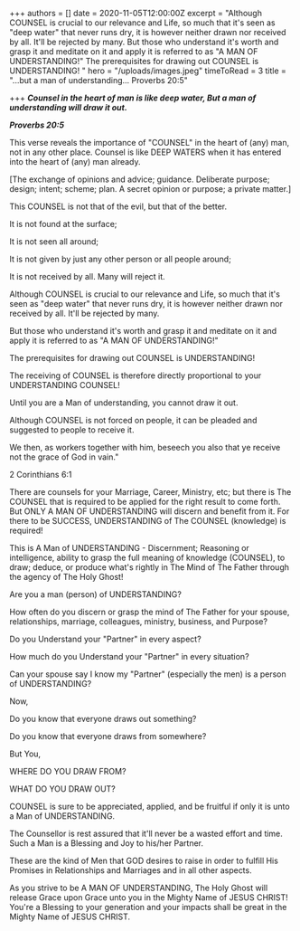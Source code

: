 +++
authors = []
date = 2020-11-05T12:00:00Z
excerpt = "Although COUNSEL is crucial to our relevance and Life, so much that it's seen as \"deep water\" that never runs dry, it is however neither drawn nor received by all. It'll be rejected by many.  But those who understand it's worth and grasp it and meditate on it and apply it is referred to as \"A MAN OF UNDERSTANDING!\" The prerequisites for drawing out COUNSEL is UNDERSTANDING! "
hero = "/uploads/images.jpeg"
timeToRead = 3
title = "...but a man of understanding... Proverbs 20:5"

+++
**_Counsel in the heart of man is like deep water, But a man of understanding will draw it out._** 

**_Proverbs 20:5_** 

This verse reveals the importance of "COUNSEL" in the heart of (any) man, not in any other place. Counsel is like DEEP WATERS  when it has entered into the heart of (any) man already. 

\[The exchange of opinions and advice; guidance. Deliberate purpose; design; intent; scheme; plan. A secret opinion or purpose; a private matter.\] 

This COUNSEL is not that of the evil, but that of the better. 

It is not found at the surface; 

It is not seen all around; 

It is not given by just any other person or all people around; 

It is not received by all. Many will reject it. 

Although COUNSEL is crucial to our relevance and Life, so much that it's seen as "deep water" that never runs dry, it is however neither drawn nor received by all. It'll be rejected by many.

But those who understand it's worth and grasp it and meditate on it and apply it is referred to as "A MAN OF UNDERSTANDING!" 

The prerequisites for drawing out COUNSEL is UNDERSTANDING! 

The receiving of COUNSEL is therefore directly proportional to your UNDERSTANDING COUNSEL!

Until you are a Man of understanding, you cannot draw it out. 

Although COUNSEL is not forced on people, it can be pleaded and suggested to people to receive it. 

 We then, as workers together with him, beseech you also that ye receive not the grace of God in vain." 

2 Corinthians 6:1

There are counsels for your Marriage, Career, Ministry, etc; but there is The COUNSEL that is required to be applied for the right result to come forth. But ONLY A MAN OF UNDERSTANDING will discern and benefit from it. For there to be SUCCESS, UNDERSTANDING of The COUNSEL (knowledge) is required! 

This is A Man of UNDERSTANDING - Discernment; Reasoning or intelligence, ability to grasp the full meaning of knowledge (COUNSEL), to draw; deduce, or produce what's rightly in The Mind of The Father through the agency of The Holy Ghost! 

Are you a man (person) of UNDERSTANDING? 

How often do you discern or grasp the mind of The Father for your spouse, relationships, marriage, colleagues, ministry, business, and Purpose? 

Do you Understand your "Partner" in every aspect? 

How much do you Understand your "Partner" in every situation?

Can your spouse say I know my "Partner" (especially the men) is a person of UNDERSTANDING?  

Now, 

Do you know that everyone draws out something? 

Do you know that everyone draws from somewhere? 

But You, 

WHERE DO YOU DRAW FROM?

WHAT DO YOU DRAW OUT?

COUNSEL is sure to be appreciated, applied, and be fruitful if only it is unto a Man of UNDERSTANDING. 

The Counsellor is rest assured that it'll never be a wasted effort and time. Such a Man is a Blessing and Joy to his/her Partner. 

These are the kind of Men that GOD desires to raise in order to fulfill His Promises in Relationships and Marriages and in all other aspects. 

As you strive to be A MAN OF UNDERSTANDING, The Holy Ghost will release Grace upon Grace unto you in the Mighty Name of JESUS CHRIST! You're a Blessing to your generation and your impacts shall be great in the Mighty Name of JESUS CHRIST.